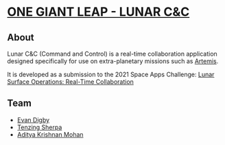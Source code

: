 # [ONE GIANT LEAP - LUNAR C&C](https://2021.spaceappschallenge.org/challenges/statements/lunar-surface-operations-real-time-collaboration/teams/one-giant-leap-lunar-cc/project)

## About

Lunar C&C (Command and Control) is a real-time collaboration application designed specifically for use on extra-planetary missions such as [Artemis](https://www.nasa.gov/specials/artemis/).

It is developed as a submission to the 2021 Space Apps Challenge: [Lunar Surface Operations: Real-Time Collaboration](https://2021.spaceappschallenge.org/challenges/statements/lunar-surface-operations-real-time-collaboration/details)

## Team

- [Evan Digby](https://github.com/evandigby)
- [Tenzing Sherpa](https://github.com/tenzingsherpaa)
- [Aditya Krishnan Mohan](https://github.com/adityakm24)